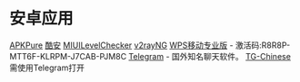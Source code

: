 # 安卓应用
[APKPure](https://apkpure.com/cn/)
[酷安](https://www.coolapk.com/apk/)
[MIUILevelChecker](https://github.com/HuanCheng65/MIUILevelChecker)
[v2rayNG](https://github.com/2dust/v2rayNG)
[WPS移动专业版](https://ep.wps.cn/download) - 激活码:R8R8P-MTT6F-KLRPM-J7CAB-PJM8C
[Telegram](https://telegram.org/) - 国外知名聊天软件。 [TG-Chinese](https://t.me/setlanguage/classic-zh-cn)需使用Telegram打开